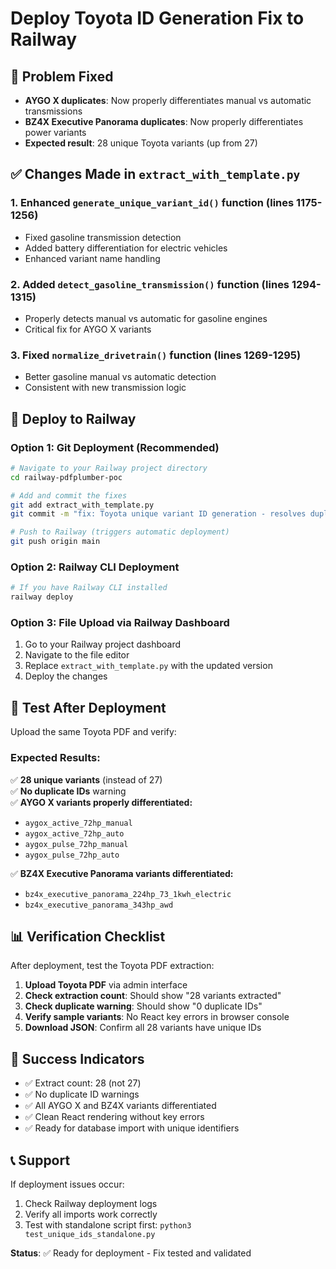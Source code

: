 # Deploy Toyota ID Generation Fix to Railway

## 🎯 Problem Fixed
- **AYGO X duplicates**: Now properly differentiates manual vs automatic transmissions
- **BZ4X Executive Panorama duplicates**: Now properly differentiates power variants
- **Expected result**: 28 unique Toyota variants (up from 27)

## ✅ Changes Made in `extract_with_template.py`

### 1. Enhanced `generate_unique_variant_id()` function (lines 1175-1256)
- Fixed gasoline transmission detection
- Added battery differentiation for electric vehicles
- Enhanced variant name handling

### 2. Added `detect_gasoline_transmission()` function (lines 1294-1315)
- Properly detects manual vs automatic for gasoline engines
- Critical fix for AYGO X variants

### 3. Fixed `normalize_drivetrain()` function (lines 1269-1295)
- Better gasoline manual vs automatic detection
- Consistent with new transmission logic

## 🚀 Deploy to Railway

### Option 1: Git Deployment (Recommended)
```bash
# Navigate to your Railway project directory
cd railway-pdfplumber-poc

# Add and commit the fixes
git add extract_with_template.py
git commit -m "fix: Toyota unique variant ID generation - resolves duplicates for AYGO X and BZ4X Executive Panorama"

# Push to Railway (triggers automatic deployment)
git push origin main
```

### Option 2: Railway CLI Deployment
```bash
# If you have Railway CLI installed
railway deploy
```

### Option 3: File Upload via Railway Dashboard
1. Go to your Railway project dashboard
2. Navigate to the file editor
3. Replace `extract_with_template.py` with the updated version
4. Deploy the changes

## 🧪 Test After Deployment

Upload the same Toyota PDF and verify:

### Expected Results:
✅ **28 unique variants** (instead of 27)  
✅ **No duplicate IDs** warning  
✅ **AYGO X variants properly differentiated:**
- `aygox_active_72hp_manual`
- `aygox_active_72hp_auto` 
- `aygox_pulse_72hp_manual`
- `aygox_pulse_72hp_auto`

✅ **BZ4X Executive Panorama variants differentiated:**
- `bz4x_executive_panorama_224hp_73_1kwh_electric`
- `bz4x_executive_panorama_343hp_awd`

## 📊 Verification Checklist

After deployment, test the Toyota PDF extraction:

1. **Upload Toyota PDF** via admin interface
2. **Check extraction count**: Should show "28 variants extracted"
3. **Check duplicate warning**: Should show "0 duplicate IDs" 
4. **Verify sample variants**: No React key errors in browser console
5. **Download JSON**: Confirm all 28 variants have unique IDs

## 🎉 Success Indicators

- ✅ Extract count: 28 (not 27)
- ✅ No duplicate ID warnings 
- ✅ All AYGO X and BZ4X variants differentiated
- ✅ Clean React rendering without key errors
- ✅ Ready for database import with unique identifiers

## 📞 Support

If deployment issues occur:
1. Check Railway deployment logs
2. Verify all imports work correctly
3. Test with standalone script first: `python3 test_unique_ids_standalone.py`

**Status**: ✅ Ready for deployment - Fix tested and validated